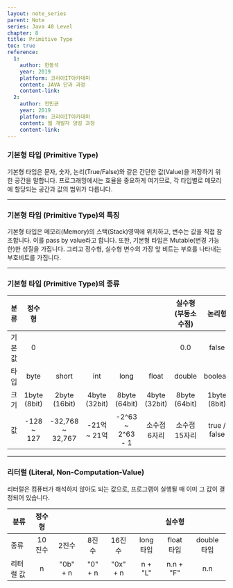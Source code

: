 ```yaml
---
layout: note_series
parent: Note
series: Java 40 Level
chapter: 8
title: Primitive Type
toc: true
reference:
  1:
    author: 한동석
    year: 2019
    platform: 코리아IT아카데미
    content: JAVA 단과 과정
    content-link:
  2:
    author: 전민균
    year: 2019
    platform: 코리아IT아카데미
    content: 웹 개발자 양성 과정
    content-link: 
---
```

### 기본형 타입 (Primitive Type)

기본형 타입은 문자, 숫자, 논리(True/False)와 같은 간단한 값(Value)을 저장하기 위한 공간을 말합니다. 프로그래밍에서는 효율을 중요하게 여기므로, 각 타입별로 메모리에 할당되는 공간과 값의 범위가 다릅니다.

---

### 기본형 타입 (Primitive Type)의 특징

기본형 타입은 메모리(Memory)의 스택(Stack)영역에 위치하고, 변수는 값을 직접 참조합니다. 이를 pass by value라고 합니다. 또한, 기본형 타입은 Mutable(변경 가능한)한 성질을 가집니다. 그리고 정수형, 실수형 변수의 가장 앞 비트는 부호를 나타내는 부호비트를 가집니다.

---

### 기본형 타입 (Primitive Type)의 종류

|분류|정수형|||||실수형(부동소수점)|논리형|문자형|
|---|:---:|:---:|:---:|:---:|:---:|:---:|:---:|:---:|
|기본값|0|||||0.0|false|\u0000|
|타입|byte|short|int|long|float|double|boolean|char|
|크기|1byte (8bit)|2byte (16bit)|4byte (32bit)|8byte (64bit)|4byte (32bit)|8byte (64bit)|1byte (8bit)|2byte (16bit)|
|값|-128 ~ 127|-32,768 ~ 32,767|-21억 ~ 21억|-2^63 ~ 2^63 - 1|소수점 6자리|소수점 15자리|true / false|0 ~ 2^16|

---

### 리터럴 (Literal, Non-Computation-Value)

리터럴은 컴퓨터가 해석하지 않아도 되는 값으로, 프로그램이 실행될 때 이미 그 값이 결정되어 있습니다.

|분류|정수형|||||실수형||
|---|:---:|:---:|:---:|:---:|:---:|:---:|:---:|
|종류|10진수|2진수|8진수|16진수|long 타입|float 타입|double 타입|
|리터럴 값|n|"0b" + n|"0" + n|"0x" + n|	n + "L"|n.n + "F"|n.n|
